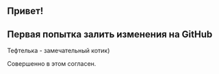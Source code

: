 ## Привет!

## Первая попытка залить изменения на GitHub

Тефтелька - замечательный котик)

Совершенно в этом согласен.
